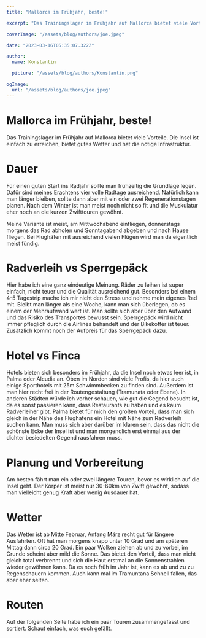 ```yaml
---
title: "Mallorca im Frühjahr, beste!"

excerpt: "Das Trainingslager im Frühjahr auf Mallorca bietet viele Vorteile. Die Insel ist einfach zu erreichen, bietet gutes Wetter und hat die nötige Infrastruktur."

coverImage: "/assets/blog/authors/joe.jpeg"

date: "2023-03-16T05:35:07.322Z"

author:
  name: Konstantin

  picture: "/assets/blog/authors/Konstantin.png"

ogImage:
  url: "/assets/blog/authors/joe.jpeg"
---
```


# Mallorca im Frühjahr, beste!

Das Trainingslager im Frühjahr auf Mallorca bietet viele Vorteile. Die Insel ist einfach zu erreichen, bietet gutes Wetter und hat die nötige Infrastruktur.

# Dauer

Für einen guten Start ins Radjahr sollte man frühzeitig die Grundlage legen. Dafür sind meines Erachtens vier volle Radtage ausreichend. Natürlich kann man länger bleiben, sollte dann aber mit ein oder zwei Regenerationstagen planen. Nach dem Winter ist man meist noch nicht so fit und die Muskulatur eher noch an die kurzen Zwifttouren gewöhnt.

Meine Variante ist meist, am Mittwochabend einfliegen, donnerstags morgens das Rad abholen und Sonntagabend abgeben und nach Hause fliegen. Bei Flughäfen mit ausreichend vielen Flügen wird man da eigentlich meist fündig.

# Radverleih vs Sperrgepäck

Hier habe ich eine ganz eindeutige Meinung. Räder zu leihen ist super einfach, nicht teuer und die Qualität ausreichend gut. Besonders bei einem 4-5 Tagestrip mache ich mir nicht den Stress und nehme mein eigenes Rad mit. Bleibt man länger als eine Woche, kann man sich überlegen, ob es einem der Mehraufwand wert ist. Man sollte sich aber über den Aufwand und das Risiko des Transportes bewusst sein. Sperrgepäck wird nicht immer pfleglich durch die Airlines behandelt und der Bikekoffer ist teuer. Zusätzlich kommt noch der Aufpreis für das Sperrgepäck dazu.

# Hotel vs Finca

Hotels bieten sich besonders im Frühjahr, da die Insel noch etwas leer ist, in Palma oder Alcudia an. Oben im Norden sind viele Profis, da hier auch einige Sporthotels mit 25m Schwimmbecken zu finden sind. Außerdem ist man hier recht frei in der Routengestaltung (Tramunata oder Ebene). In anderen Städten würde ich vorher schauen, wie gut die Gegend besucht ist, da es sonst passieren kann, dass Restaurants zu haben und es kaum Radverleiher gibt. Palma bietet für mich den großen Vorteil, dass man sich gleich in der Nähe des Flughafens ein Hotel mit Nähe zum Radverleih suchen kann. Man muss sich aber darüber im klaren sein, dass das nicht die schönste Ecke der Insel ist und man morgendlich erst einmal aus der dichter besiedelten Gegend rausfahren muss.

# Planung und Vorbereitung

Am besten fährt man ein oder zwei längere Touren, bevor es wirklich auf die Insel geht. Der Körper ist meist nur 30-60km von Zwift gewöhnt, sodass man vielleicht genug Kraft aber wenig Ausdauer hat.

# Wetter

Das Wetter ist ab Mitte Februar, Anfang März recht gut für längere Ausfahrten. Oft hat man morgens knapp unter 10 Grad und am späteren Mittag dann circa 20 Grad. Ein paar Wolken ziehen ab und zu vorbei, im Grunde scheint aber mild die Sonne. Das bietet den Vorteil, dass man nicht gleich total verbrennt und sich die Haut erstmal an die Sonnenstrahlen wieder gewöhnen kann. Da es noch früh im Jahr ist, kann es ab und zu zu Regenschauern kommen. Auch kann mal im Tramuntana Schnell fallen, das aber eher selten.

# Routen

Auf der folgenden Seite habe ich ein paar Touren zusammengefasst und sortiert. Schaut einfach, was euch gefällt.
